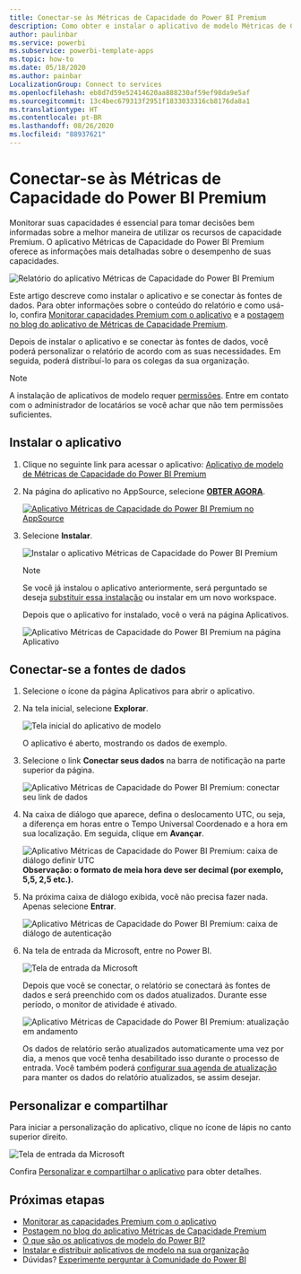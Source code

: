 ```yaml
---
title: Conectar-se às Métricas de Capacidade do Power BI Premium
description: Como obter e instalar o aplicativo de modelo Métricas de Capacidade do Power BI Premium e como se conectar aos dados
author: paulinbar
ms.service: powerbi
ms.subservice: powerbi-template-apps
ms.topic: how-to
ms.date: 05/18/2020
ms.author: painbar
LocalizationGroup: Connect to services
ms.openlocfilehash: eb8d7d59e52414620aa888230af59ef98da9e5af
ms.sourcegitcommit: 13c4bec679313f2951f1833033316cb8176da8a1
ms.translationtype: HT
ms.contentlocale: pt-BR
ms.lasthandoff: 08/26/2020
ms.locfileid: "88937621"
---
```

# <a name="connect-to-power-bi-premium-capacity-metrics"></a>Conectar-se às Métricas de Capacidade do Power BI Premium
Monitorar suas capacidades é essencial para tomar decisões bem informadas sobre a melhor maneira de utilizar os recursos de capacidade Premium. O aplicativo Métricas de Capacidade do Power BI Premium oferece as informações mais detalhadas sobre o desempenho de suas capacidades.

![Relatório do aplicativo Métricas de Capacidade do Power BI Premium](media/service-connect-to-pbi-premium-capacity-metrics/service-pbi-premium-capacity-metrics-app-report.png)

Este artigo descreve como instalar o aplicativo e se conectar às fontes de dados. Para obter informações sobre o conteúdo do relatório e como usá-lo, confira [Monitorar capacidades Premium com o aplicativo](../service-admin-premium-monitor-capacity.md) e a [postagem no blog do aplicativo de Métricas de Capacidade Premium](https://powerbi.microsoft.com/blog/premium-capacity-metrics-app-new-health-center-with-kpis-to-explore-relevant-metrics-and-steps-to-mitigate-issues/).

Depois de instalar o aplicativo e se conectar às fontes de dados, você poderá personalizar o relatório de acordo com as suas necessidades. Em seguida, poderá distribuí-lo para os colegas da sua organização.

> [!NOTE]
> A instalação de aplicativos de modelo requer [permissões](./service-template-apps-install-distribute.md#prerequisites). Entre em contato com o administrador de locatários se você achar que não tem permissões suficientes.

## <a name="install-the-app"></a>Instalar o aplicativo

1. Clique no seguinte link para acessar o aplicativo: [Aplicativo de modelo de Métricas de Capacidade do Power BI Premium](https://app.powerbi.com/groups/me/getapps/services/pbi_pcmm.capacity-metrics-dxt)

1. Na página do aplicativo no AppSource, selecione [**OBTER AGORA**](https://app.powerbi.com/groups/me/getapps/services/pbi_pcmm.capacity-metrics-dxt).

    [![Aplicativo Métricas de Capacidade do Power BI Premium no AppSource](media/service-connect-to-pbi-premium-capacity-metrics/service-pbi-premium-capacity-metrics-app-appsource-get-it-now.png)](https://app.powerbi.com/groups/me/getapps/services/pbi_pcmm.capacity-metrics-dxt)

1. Selecione **Instalar**. 

    ![Instalar o aplicativo Métricas de Capacidade do Power BI Premium](media/service-connect-to-pbi-premium-capacity-metrics/service-pbi-premium-capacity-metric-select-install.png)

    > [!NOTE]
    > Se você já instalou o aplicativo anteriormente, será perguntado se deseja [substituir essa instalação](./service-template-apps-install-distribute.md#update-a-template-app) ou instalar em um novo workspace.

    Depois que o aplicativo for instalado, você o verá na página Aplicativos.

   ![Aplicativo Métricas de Capacidade do Power BI Premium na página Aplicativo](media/service-connect-to-pbi-premium-capacity-metrics/service-pbi-premium-capacity-metrics-app-apps-page-icon.png)

## <a name="connect-to-data-sources"></a>Conectar-se a fontes de dados

1. Selecione o ícone da página Aplicativos para abrir o aplicativo.

1. Na tela inicial, selecione **Explorar**.

   ![Tela inicial do aplicativo de modelo](media/service-connect-to-pbi-premium-capacity-metrics/service-pbi-premium-capacity-metrics-app-splash-screen.png)

   O aplicativo é aberto, mostrando os dados de exemplo.

1. Selecione o link **Conectar seus dados** na barra de notificação na parte superior da página.

   ![Aplicativo Métricas de Capacidade do Power BI Premium: conectar seu link de dados](media/service-connect-to-pbi-premium-capacity-metrics/service-pbi-premium-capacity-metrics-app-connect-data.png)

1. Na caixa de diálogo que aparece, defina o deslocamento UTC, ou seja, a diferença em horas entre o Tempo Universal Coordenado e a hora em sua localização. Em seguida, clique em **Avançar**.
  
   ![Aplicativo Métricas de Capacidade do Power BI Premium: caixa de diálogo definir UTC](media/service-connect-to-pbi-premium-capacity-metrics/service-pbi-premium-capacity-metrics-app-setutc-dialog.png)
   **Observação: o formato de meia hora deve ser decimal (por exemplo, 5,5, 2,5 etc.).**

1. Na próxima caixa de diálogo exibida, você não precisa fazer nada. Apenas selecione **Entrar**.

   ![Aplicativo Métricas de Capacidade do Power BI Premium: caixa de diálogo de autenticação](media/service-connect-to-pbi-premium-capacity-metrics/service-pbi-premium-capacity-metrics-app-authentication-dialog.png)

1. Na tela de entrada da Microsoft, entre no Power BI.

   ![Tela de entrada da Microsoft](media/service-connect-to-pbi-premium-capacity-metrics/service-pbi-premium-capacity-metrics-app-microsoft-login.png)

   Depois que você se conectar, o relatório se conectará às fontes de dados e será preenchido com os dados atualizados. Durante esse período, o monitor de atividade é ativado.

   ![Aplicativo Métricas de Capacidade do Power BI Premium: atualização em andamento](media/service-connect-to-pbi-premium-capacity-metrics/service-pbi-premium-capacity-metrics-app-refresh-monitor.png)

   Os dados de relatório serão atualizados automaticamente uma vez por dia, a menos que você tenha desabilitado isso durante o processo de entrada. Você também poderá [configurar sua agenda de atualização](./refresh-scheduled-refresh.md) para manter os dados do relatório atualizados, se assim desejar.

## <a name="customize-and-share"></a>Personalizar e compartilhar

Para iniciar a personalização do aplicativo, clique no ícone de lápis no canto superior direito.

 ![Tela de entrada da Microsoft](media/service-connect-to-pbi-premium-capacity-metrics/service-pbi-premium-capacity-metrics-app-customize.png)

Confira [Personalizar e compartilhar o aplicativo](./service-template-apps-install-distribute.md#customize-and-share-the-app) para obter detalhes.

## <a name="next-steps"></a>Próximas etapas
* [Monitorar as capacidades Premium com o aplicativo](../admin/service-admin-premium-monitor-capacity.md)
* [Postagem no blog do aplicativo Métricas de Capacidade Premium](https://powerbi.microsoft.com/blog/premium-capacity-metrics-app-new-health-center-with-kpis-to-explore-relevant-metrics-and-steps-to-mitigate-issues/)
* [O que são os aplicativos de modelo do Power BI?](./service-template-apps-overview.md)
* [Instalar e distribuir aplicativos de modelo na sua organização](./service-template-apps-install-distribute.md)
* Dúvidas? [Experimente perguntar à Comunidade do Power BI](https://community.powerbi.com/)
